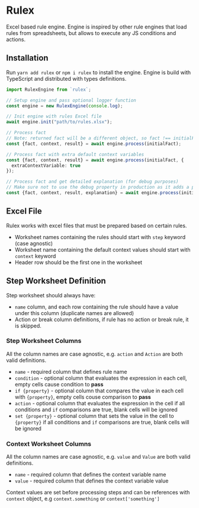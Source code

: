 # Rulex

Excel based rule engine. Engine is inspired by other rule engines that load rules from spreadsheets, but allows to execute any JS conditions and actions.

## Installation

Run `yarn add rulex` or `npm i rulex` to install the engine. Engine is build with TypeScript and distributed with types definitions.

```typescript
import RulexEngine from `rulex`;

// Setup engine and pass optional logger function
const engine = new RulexEngine(console.log);

// Init engine with rules Excel file
await engine.init("path/to/rules.xlsx");

// Process fact
// Note: returned fact will be a different object, so fact !== initialFact not just by type, but also values may be different if they were modified by actions
const {fact, context, result} = await engine.process(initialFact);

// Process fact with extra default context variables 
const {fact, context, result} = await engine.process(initialFact, {
  extraContextVariable: true
});

// Process fact and get detailed explanation (for debug purposes)
// Make sure not to use the debug property in production as it adds a performance hit
const {fact, context, result, explanation} = await engine.process(initialFact, {}, true);
```

## Excel File

Rulex works with excel files that must be prepared based on certain rules.

- Worksheet names containing the rules should start with `step` keyword (case agnostic)
- Worksheet name containing the default context values should start with `context` keyword
- Header row should be the first one in the worksheet

## Step Worksheet Definition

Step worksheet should always have:
- `name` column, and each row containing the rule should have a value under this column (duplicate names are allowed)
- Action or break column definitions, if rule has no action or break rule, it is skipped.

### Step Worksheet Columns

All the column names are case agnostic, e.g. `action` and `Action` are both valid definitions.

- `name` - required column that defines rule name
- `condition` - optional column that evaluates the expression in each cell, empty cells cause condition to **pass**
- `if {property}` - optional column that compares the value in each cell with `{property}`, empty cells couse comparison to **pass**
- `action` - optional column that evaluates the expression in the cell if all conditions and `if` comparisons are true, blank cells will be ignored
- `set {property}` - optional column that sets the value in the cell to `{property}` if all conditions and `if` comparisons are true, blank cells will be ignored

### Context Worksheet Columns

All the column names are case agnostic, e.g. `value` and `Value` are both valid definitions.

- `name` - required column that defines the context variable name
- `value` - required column that defines the context variable value

Context values are set before processing steps and can be references with `context` object, e.g `context.something` or `context['something']`